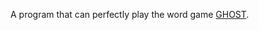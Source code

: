 A program that can perfectly play the word game [GHOST](http://en.wikipedia.org/wiki/Ghost_%28game%29).